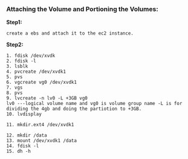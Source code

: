 ### Attaching the Volume and Portioning the Volumes:

**Step1:**
```
create a ebs and attach it to the ec2 instance.
```
**Step2:**
```
1. fdisk /dev/xvdk
2. fdisk -l
3. lsblk
4. pvcreate /dev/xvdk1
5. pvs
6. vgcreate vg0 /dev/xvdk1
7. vgs
8. pvs
9. lvcreate -n lv0 -L +3GB vg0
lv0 ---logical volume name and vg0 is volume group name -L is for dividing the 4gb and doing the partiotion to +3GB.
10. lvdisplay

11. mkdir.ext4 /dev/xvdk1

12. mkdir /data
13. mount /dev/xvdk1 /data
14. fdisk -l
15. dh -h
```

